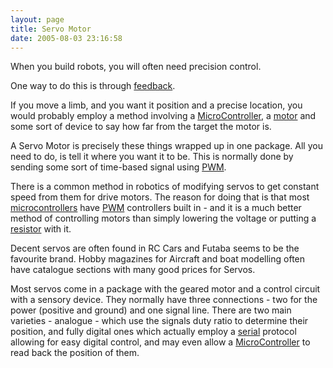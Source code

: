 ```yaml
---
layout: page
title: Servo Motor
date: 2005-08-03 23:16:58
---
```

When you build robots, you will often need precision control.

One way to do this is through [feedback](/wiki/feedback.html "A method of detecting changes resulting from an action - for example how far an arm moves when a motor is activated").

If you move a limb, and you want it position and a precise location, you would probably employ a method involving a [MicroController](/wiki/microcontroller.html "A programmable digital controller"), a [motor](/wiki/motor.html "Motor") and some sort of device to say how far from the target the motor is.

A Servo Motor is precisely these things wrapped up in one package. All you need to do, is tell it where you want it to be. This is normally done by sending some sort of time-based signal using [PWM](/wiki/pwm.html "Pulse Width Modulation").

There is a common method in robotics of modifying servos to get constant speed from them for drive motors. The reason for doing that is that most [microcontrollers](/wiki/microcontroller.html "A programmable digital controller") have [PWM](/wiki/pwm.html "Pulse Width Modulation") controllers built in - and it is a much better method of controlling motors than simply lowering the voltage or putting a [resistor](/wiki/resistor.html "Resistor") with it.

Decent servos are often found in RC Cars and Futaba seems to be the favourite brand. Hobby magazines for Aircraft and boat modelling often have catalogue sections with many good prices for Servos.

Most servos come in a package with the geared motor and a control circuit with a sensory device. They normally have three connections - two for the power (positive and ground) and one signal line. There are two main varieties - analogue - which use the signals duty ratio to determine their position, and fully digital ones which actually employ a [serial](/wiki/serial_data_stream.html "Serial Data Stream") protocol allowing for easy digital control, and may even allow a [MicroController](/wiki/microcontroller.html "A programmable digital controller (or ") to read back the position of them.
